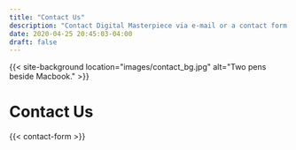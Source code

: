 ```yaml
---
title: "Contact Us"
description: "Contact Digital Masterpiece via e-mail or a contact form."
date: 2020-04-25 20:45:03-04:00
draft: false
---
```


{{< site-background location="images/contact_bg.jpg" alt="Two pens beside Macbook." >}}

# Contact Us

{{< contact-form >}}